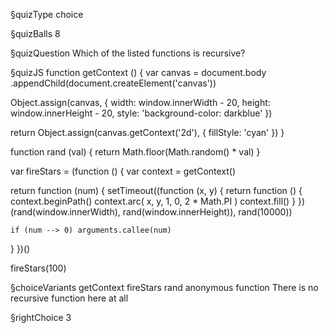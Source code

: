 §quizType
choice

§quizBalls
8


§quizQuestion
Which of the listed functions is recursive?



§quizJS
function getContext () {
  var canvas = document.body
    .appendChild(document.createElement('canvas'))

  Object.assign(canvas, {
    width: window.innerWidth - 20,
    height: window.innerHeight - 20,
    style: 'background-color: darkblue'
  })

  return Object.assign(canvas.getContext('2d'), {
    fillStyle: 'cyan'
  })
}

function rand (val) {
  return Math.floor(Math.random() * val)
}

var fireStars = (function () {
  var context = getContext()

  return function (num) {
    setTimeout((function (x, y) {
      return function () {
        context.beginPath()
        context.arc( x, y, 1, 0, 2 * Math.PI )
        context.fill()
      }
    })(rand(window.innerWidth), rand(window.innerHeight)), rand(10000))

    if (num --> 0) arguments.callee(num)
  }
})()

fireStars(100)



§choiceVariants
getContext
fireStars
rand
anonymous function
There is no recursive function here at all


§rightChoice
3
